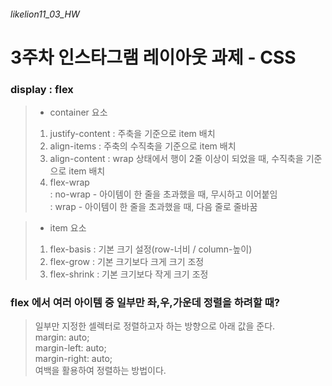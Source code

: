 ###### likelion11_03_HW
# 3주차 인스타그램 레이아웃 과제 - CSS

 ### display : flex

> * container 요소
> 1. justify-content : 주축을 기준으로 item 배치
> 2. align-items : 주축의 수직축을 기준으로 item 배치
> 3. align-content : wrap 상태에서 행이 2줄 이상이 되었을 때, 수직축을 기준으로 item 배치
> 4. flex-wrap<br>
>    : no-wrap - 아이템이 한 줄을 초과했을 때, 무시하고 이어붙임<br>
>    : wrap - 아이템이 한 줄을 초과했을 때, 다음 줄로 줄바꿈

> * item 요소
>1. flex-basis : 기본 크기 설정(row-너비 / column-높이)
>2. flex-grow : 기본 크기보다 크게 크기 조정
>3. flex-shrink : 기본 크기보다 작게 크기 조정

### flex 에서 여러 아이템 중 일부만 좌,우,가운데 정렬을 하려할 때?
> 일부만 지정한 셀렉터로 정렬하고자 하는 방향으로 아래 값을 준다.<br>
>    margin: auto;<br>
>    margin-left: auto;<br>
>    margin-right: auto;<br>
> 여백을 활용하여 정렬하는 방법이다.